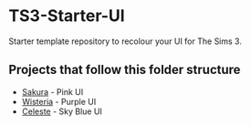 # TS3-Starter-UI

Starter template repository to recolour your UI for The Sims 3.

## Projects that follow this folder structure

- [Sakura](https://github.com/aecyia/Sakura) - Pink UI
- [Wisteria](https://github.com/aecyia/Wisteria) - Purple UI
- [Celeste](https://github.com/aecyia/Celeste) - Sky Blue UI
